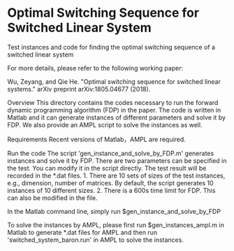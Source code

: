 # Optimal Switching Sequence for Switched Linear System

Test instances and code for finding the optimal switching sequence of a switched linear system

For more details, please refer to the following working paper:

Wu, Zeyang, and Qie He. "Optimal switching sequence for switched linear systems." arXiv preprint arXiv:1805.04677 (2018).

Overview
This directory contains the codes necessary to run the forward dynamic programming algorithm (FDP) in the paper. The code is written in Matlab and it can generate instances of different parameters and solve it by FDP. We also provide an AMPL script to solve the instances as well. 

Requirements
Recent versions of Matlab，AMPL are required. 


Run the code
The script 'gen_instance_and_solve_by_FDP.m' generates instances and solve it by FDP. There are two parameters can be specified in the test. You can modify it in the script directly. The test result will be recorded in the *.dat files. 
    1. There are 10 sets of sizes of the test instances, e.g., dimension, number of matrices. By default, the script generates 10 instances of 10 different sizes.
    2. There is a 600s time limit for FDP. This can also be modified in the file.   

In the Matlab command line, simply run 
    $gen_instance_and_solve_by_FDP

To solve the instances by AMPL, please first run 
    $gen_instances_ampl.m
in Matlab to generate *.dat files for AMPL and then run 'switched_system_baron.run' in AMPL to solve the instances.
